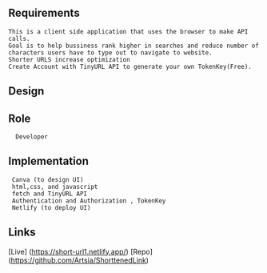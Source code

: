 ## Requirements
    This is a client side application that uses the browser to make API calls. 
    Goal is to help bussiness rank higher in searches and reduce number of characters users have to type out to navigate to website.
    Shorter URLS increase optimization
    Create Account with TinyURL API to generate your own TokenKey(Free).
## Design

## Role
      Developer

## Implementation
     Canva (to design UI)
     html,css, and javascript
     fetch and TinyURL API
     Authentication and Authorization , TokenKey
     Netlify (to deploy UI)

## Links
[Live] (https://short-url1.netlify.app/)
[Repo] (https://github.com/Artsia/ShorttenedLink)
